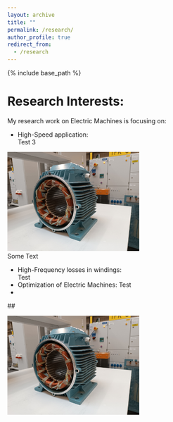 ```yaml
---
layout: archive
title: ""
permalink: /research/
author_profile: true
redirect_from:
  - /research
---
```


{% include base_path %}


Research Interests:
======


My research work on Electric Machines is focusing on:
- High-Speed application:  
Test 3  
<img src='/images/homepage_electric_machines.png' style="float:none;width:300px;">  
<br/> Some Text

- High-Frequency losses in windings:<br/>
Test
- Optimization of Electric Machines:
Test
- 
##<div><img src='/images/homepage_electric_machines.png' style="float:none;width:300px;"></div>
